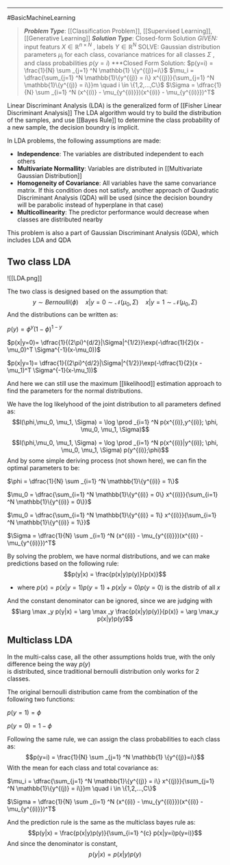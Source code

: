 ----
#BasicMachineLearning 
> ***Problem Type***: [[Classification Problem]], [[Supervised Learning]], [[Generative Learning]]
> ***Solution Type***:  Closed-form Solution
> *GIVEN:* input featurs $X \in \mathbb{R}^{n \times N}$ , labels $Y \in \mathbb{R}^N$ 
> SOLVE: Gaussian distribution parameters $\mu_i$ for each class, covariance matrices for all classes $\Sigma$ , and class probabilities $p(y=i)$
> ***Closed Form Solution: 
> $p(y=i) = \frac{1}{N} \sum _{j=1} ^N \mathbb{1} \{y^{(j)}=i\}$
> $\mu_i = \dfrac{\sum_{j=1} ^N \mathbb{1}\{y^{(j)} = i\} x^{(j)}}{\sum_{j=1} ^N \mathbb{1}\{y^{(j)} = i\}}m \quad i \in \{1,2,...,C\}$
> $\Sigma = \dfrac{1}{N} \sum _{i=1} ^N (x^{(i)} - \mu_{y^{(i)}})(x^{(i)} - \mu_{y^{(i)}})^T$ 

Linear Discriminant Analysis (LDA) is the generalized form of [[Fisher Linear Discriminant Analysis]]
The LDA algorithm would try to build the distribution of the samples, and use [[Bayes Rule]] to determine the class probability of a new sample, the decision boundry is implicit.  

In LDA problems, the following assumptions are made:

- **Independence**: The variables are distributed independent to each others
- **Multivariate Normallity**: Variables are distributed in [[Multivariate Gaussian Distribution]]
- **Homogeneity of Covariance**: All variables have the same convariance matrix. If this condition does not satisfy, another approach of Quadratic Discriminant Analysis (QDA) will be used  (since the decision boundry will be parabolic instead of hyperplane in that case)
- **Multicollinearity**:  The predictor performance would decrease when classes are distributed nearby

This problem is also a part of Gaussian Discriminant Analysis (GDA), which includes LDA and QDA

## Two class LDA

![[LDA.png]]

The two class is designed based on the assumption that:
$$y \sim Bernoulli(\phi) \quad x|y=0 \sim \mathcal{N}(\mu_0,\Sigma)\quad x|y=1 \sim \mathcal{N}(\mu_0, \Sigma)$$
And the distributions can be written as:

$p(y) = \phi^y(1-\phi)^{1-y}$

$p(x|y=0)= \dfrac{1}{(2\pi)^{d/2}|\Sigma|^{1/2}}\exp(-\dfrac{1}{2}(x - \mu_0)^T \Sigma^{-1}(x-\mu_0))$

$p(x|y=1)= \dfrac{1}{(2\pi)^{d/2}|\Sigma|^{1/2}}\exp(-\dfrac{1}{2}(x - \mu_1)^T \Sigma^{-1}(x-\mu_1))$

And here we can still use the maximum [[likelihood]] estimation approach to find the parameters for the normal distributions. 

We have the log likelyhood of the joint distribution to all parameters defined as:
$$l(\phi,\mu_0, \mu_1, \Sigma) = \log \prod _{i=1} ^N p(x^{(i)},y^{(i)}; \phi, \mu_0, \mu_1, \Sigma)$$

$$l(\phi,\mu_0, \mu_1, \Sigma) = \log \prod _{i=1} ^N p(x^{(i)}|y^{(i)}; \phi, \mu_0, \mu_1, \Sigma) p(y^{(i)};\phi)$$
And by some simple deriving process (not shown here), we can fin the optimal parameters to be:

$\phi = \dfrac{1}{N} \sum _{i=1} ^N \mathbb{1}\{y^{(i)} = 1\}$

$\mu_0 = \dfrac{\sum_{i=1} ^N \mathbb{1}\{y^{(i)} = 0\} x^{(i)}}{\sum_{i=1} ^N \mathbb{1}\{y^{(i)} = 0\}}$

$\mu_0 = \dfrac{\sum_{i=1} ^N \mathbb{1}\{y^{(i)} = 1\} x^{(i)}}{\sum_{i=1} ^N \mathbb{1}\{y^{(i)} = 1\}}$

$\Sigma = \dfrac{1}{N} \sum _{i=1} ^N (x^{(i)} - \mu_{y^{(i)}})(x^{(i)} - \mu_{y^{(i)}})^T$

By solving the problem, we have normal distributions, and we can make predictions based on the following rule:
$$p(y|x) = \frac{p(x|y)p(y)}{p(x)}$$
- where $p(x) = p(x|y=1)p(y=1) + p(x|y=0)p(y=0)$ is the distrib of all $x$ 

And the constant denominator can be ignored, since we are judging with
$$\arg \max _y p(y|x) = \arg \max _y \frac{p(x|y)p(y)}{p(x)} = \arg \max_y p(x|y)p(y)$$
## Multiclass LDA

In the multi-calss case, all the other assumptions holds true, with the only difference being the way  $p(y)$  
is distributed, since traditional bernoulli distribution only works for 2 classes.

The original bernoulli distribution came from the combination of the following two functions:

$p(y=1) = \phi$

$p(y=0) = 1 - \phi$

Following the same rule, we can assign the class probabilities to each class as:
$$p(y=i) = \frac{1}{N} \sum _{j=1} ^N \mathbb{1} \{y^{(j)}=i\}$$
With the mean for each class and total covariance as:

$\mu_i = \dfrac{\sum_{j=1} ^N \mathbb{1}\{y^{(j)} = i\} x^{(j)}}{\sum_{j=1} ^N \mathbb{1}\{y^{(j)} = i\}}m \quad i \in \{1,2,...,C\}$

$\Sigma = \dfrac{1}{N} \sum _{i=1} ^N (x^{(i)} - \mu_{y^{(i)}})(x^{(i)} - \mu_{y^{(i)}})^T$

And the prediction rule is the same as the multiclass bayes rule as:
$$p(y|x) = \frac{p(x|y)p(y)}{\sum_{i=1} ^{c} p(x|y=i)p(y=i)}$$
And since the denominator is constant,
$$p(y|x) = p(x|y)p(y)$$ 